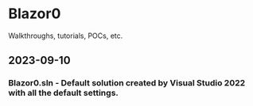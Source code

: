 # Blazor0
Walkthroughs, tutorials, POCs, etc.

## 2023-09-10
### Blazor0.sln - Default solution created by Visual Studio 2022 with all the default settings.

